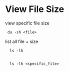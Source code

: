 # View File Size

view specific file size
```
 du -sh <file>
```


list all file + size
```
  ls -lh


  ls -lh <specific_file>
```

